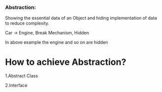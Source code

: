 ### Abstraction:

Showing the essential data of an Object and hiding implementation of data to reduce complexity.



Car -> Engine, Break Mechanism, Hidden

In above example the engine and so on are hidden



# How to achieve Abstraction?

1.Abstract Class

2.Interface

